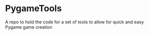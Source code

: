 # PygameTools
A repo to hold the code for a set of tools to allow for quick and easy Pygame game creation
